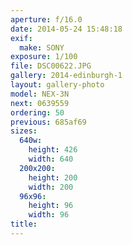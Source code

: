 ```yaml
---
aperture: f/16.0
date: 2014-05-24 15:48:18
exif:
  make: SONY
exposure: 1/100
file: DSC00622.JPG
gallery: 2014-edinburgh-1
layout: gallery-photo
model: NEX-3N
next: 0639559
ordering: 50
previous: 685af69
sizes:
  640w:
    height: 426
    width: 640
  200x200:
    height: 200
    width: 200
  96x96:
    height: 96
    width: 96
title: 
---
```

